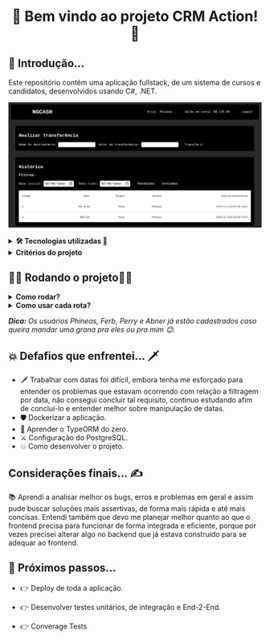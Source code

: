 <h1 align="center">🚀 Bem vindo ao projeto CRM Action! 🚀</h1>

<h2>🥱 Introdução...</h2>

<p>Este repositório contém uma aplicação fullstack, de um sistema de cursos e candidatos, desenvolvidos usando C#, .NET.</p>

![alt text](https://raw.githubusercontent.com/abnerferreiradesousa/app-transferDIN/main/images/app.png)

<details>
<summary><strong> 🛠️ Tecnologias utilizadas 🧰 </strong></summary>

* <p>👉 C#</p>

* <p>👉 Entity Framework</p>

* <p>👉 Session</p>

* <p>👉 MVC</p>

* <p>👉 ASP.NET</p>

</details>

<details>
<summary><strong> Critérios do projeto </strong></summary>

- ☑️ Cadastrar lead (candidato) com validação de CPF
- ☑️ Cadastrar novos cursos
- ❌ Cadastrar uma nova inscrição, a inscrição é comporta por um candidato e um curso, um candidato pode ter mais de uma inscrição.
</details>


<h2>👨‍💻 Rodando o projeto👨‍💻</h2>

<details>
  
<summary><strong>Como rodar?</strong></summary>
  
1. Clone o repositório com o comando:
  - `git clone git@github.com:abnerferreiradesousa/app-transferDIN.git`;
    - Entre na pasta do repositório:
      - `cd app-transferDIN`
2. Inicie a aplicação com o comando:
 - `docker-compose up -d --build`
   - *Obs: Este comando será responsável por criar três cointainers docker: um para container para o banco de dados, o segundo para o backend e o último para o frontend. Estarão rodando nas portas 5432, 3001 e 3000, respectivamente, garanta que essas portas estejam livres para uso.*
3. Depois é só acessar a seguinte URL: http://localhost:3000/
  - Caso queira testar a API via Postman, basta acessar o tópico <i>"Como usar cada rota?".</i>

  
</details>

<details>
  
<summary><strong>Como usar cada rota?</strong></summary>  
</br>
 
[Rotas Documentadas](https://github.com/abnerferreiradesousa/app-transferDIN/blob/main/NGCASH_API.md)
      
</details>

<i><strong>Dica:</strong> Os usuários Phineas, Ferb, Perry e Abner já estão cadastrados caso queira mandar uma grana pra eles ou pra mim 😊.</i>

<h2>💥 Defafios que enfrentei... 🗡️</h2> 

* 🗡️ Trabalhar com datas foi difícil, embora tenha me esforçado para entender os problemas que estavam ocorrendo com relação a filtragem por data, não consegui concluir tal requisito, continuo estudando afim de concluí-lo e entender melhor sobre manipulação de datas. 
* 🛡️ Dockerizar a aplicação.
* 🥊 Aprender o TypeORM do zero.
* ⚔️ Configuração do PostgreSQL.
* 💥 Como desenvolver o projeto.

<h2>Considerações finais... ✍️</h2>

<p>
 📚 Aprendi a analisar melhor os bugs, erros e problemas em geral e assim pude buscar soluções mais assertivas, de forma mais rápida e até mais concisas.
  Entendi também que devo me planejar melhor quanto ao que o frontend precisa para funcionar de forma integrada e eficiente, porque por vezes precisei alterar algo no backend que já estava construído para se adequar ao frontend.
</p>

<h2>🥷 Próximos passos...</h2>

* <p>👉 Deploy de toda a aplicação.</p>

* <p>👉 Desenvolver testes unitários, de integração e End-2-End.</p>

* <p>👉 Converage Tests</p>
